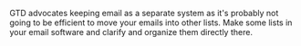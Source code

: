 GTD advocates keeping email as a separate system as it's probably not going to be efficient to move your emails into other lists. Make some lists in your email software and clarify and organize them directly there.